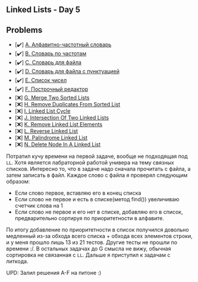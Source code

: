 ## Linked Lists - Day 5

## Problems

- [✔️] [A. Алфавитно-частотный словарь](https://informatics.msk.ru/mod/statements/view.php?chapterid=112510#1)
- [✔️] [B. Словарь по частотам](https://informatics.msk.ru/mod/statements/view.php?chapterid=112511#1)
- [✔️] [C. Словарь для файла](https://informatics.msk.ru/mod/statements/view.php?chapterid=112512#1)
- [✔️] [D. Словарь для файла с пунктуацией](https://informatics.msk.ru/mod/statements/view.php?chapterid=112513#1)
- [✔️] [E. Список чисел](https://informatics.msk.ru/mod/statements/view.php?chapterid=112514#1)
- [✔️] [F. Построчный редактор](https://informatics.msk.ru/mod/statements/view.php?chapterid=112515#1)
- [❌] [G. Merge Two Sorted Lists](https://leetcode.com/problems/merge-two-sorted-lists/)
- [❌] [H. Remove Duplicates From Sorted List](https://leetcode.com/problems/remove-duplicates-from-sorted-list/)
- [❌] [I. Linked List Cycle](https://leetcode.com/problems/linked-list-cycle/)
- [❌] [J. Intersection Of Two Linked Lists](https://leetcode.com/problems/intersection-of-two-linked-lists/)
- [❌] [K. Remove Linked List Elements](https://leetcode.com/problems/remove-linked-list-elements/)
- [❌] [L. Reverse Linked List](https://leetcode.com/problems/reverse-linked-list/)
- [❌] [M. Palindrome Linked List](https://leetcode.com/problems/palindrome-linked-list/)
- [❌] [N. Delete Node In A Linked List](https://leetcode.com/problems/delete-node-in-a-linked-list/)

Потратил кучу времени на первой задаче, вообще не подходящая под `LL`. Хотя является лабраторной работой универа на тему связных списков. Интересно то, что в задаче надо сначала прочитать с файла, а затем записать в файл. Каждое слово с файла я проверял следующим образом:
- Если слово первое, вставляю его в конец списка
- Если слово не первое и есть в списке(метод find()) увеличиваю счетчик слова на 1
- Если слово не первое и его нет в списке, добавляю его в список, предварительно сортируя по приоритетности в алфавите.

По итогу добавление по приоритетности в список получился довольно медленный из-за обхода всего списка + обхода всех элементов строки, и у меня прошло лишь 13 из 21 тестов. Другие тесты не прошли по времени :/. В остальных задачах до G смысла не вижу, обычная сортировка не связанная с `LL`. 
Дальше я приступил к задачам с литкода.


UPD: Залил решения A-F на питоне :)